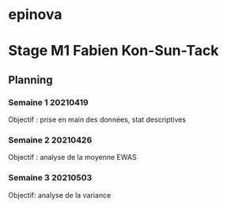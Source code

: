 # epinova


# Stage M1 Fabien Kon-Sun-Tack

## Planning

### Semaine 1 20210419

Objectif : prise en main des données, stat descriptives

### Semaine 2 20210426

Objectif : analyse de la moyenne EWAS

### Semaine 3 20210503

Objectif: analyse de la variance